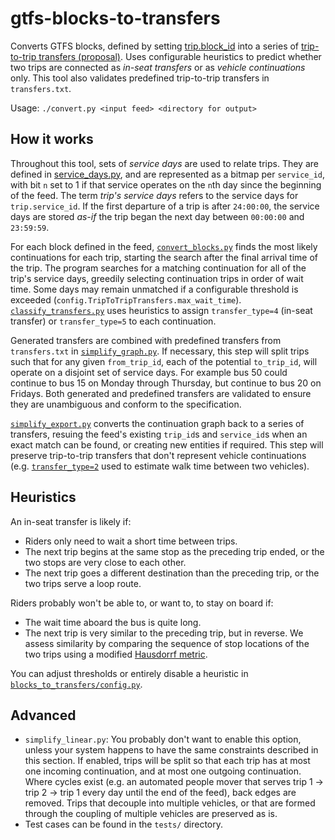 # gtfs-blocks-to-transfers

Converts GTFS blocks, defined by setting [trip.block\_id](https://github.com/google/transit/blob/master/gtfs/spec/en/reference.md#example-blocks-and-service-day) into a series of [trip-to-trip transfers (proposal)](https://github.com/google/transit/pull/303). Uses configurable heuristics  to predict whether two trips are connected as _in-seat transfers_ or as _vehicle continuations_ only. This tool also validates predefined trip-to-trip transfers in `transfers.txt`.

Usage: `./convert.py <input feed> <directory for output>`


## How it works

Throughout this tool, sets of _service days_ are used to relate trips. They are defined in [service\_days.py](#), and are represented as a bitmap per `service_id`, with bit `n` set to 1 if that service operates on the `n`th day since the beginning of the feed. The term _trip's service days_ refers to the service days for `trip.service_id`. If the first departure of a trip is after `24:00:00`, the service days are stored _as-if_ the trip began the next day between `00:00:00` and `23:59:59`.

For each block defined in the feed, [`convert_blocks.py`](#) finds the most likely continuations for each trip, starting the search after the final arrival time of the trip. The program searches for a matching continuation for all of the trip's service days, greedily selecting continuation trips in order of wait time. Some days may remain unmatched if a configurable threshold is exceeded (`config.TripToTripTransfers.max_wait_time`). [`classify_transfers.py`](#) uses heuristics to assign `transfer_type=4` (in-seat transfer) or `transfer_type=5` to each continuation.

Generated transfers are combined with predefined transfers from `transfers.txt` in [`simplify_graph.py`](#). If necessary, this step will split trips such that for any given `from_trip_id`, each of the potential `to_trip_id`, will operate on a disjoint set of service days. For example bus 50 could continue to bus 15 on Monday through Thursday, but continue to bus 20 on Fridays. Both generated and predefined transfers are validated to ensure they are unambiguous and conform to the specification.

[`simplify_export.py`](#) converts the continuation graph back to a series of transfers, resuing the feed's existing `trip_id`s and `service_id`s when an exact match can be found, or creating new entities if required. This step will preserve trip-to-trip transfers that don't represent vehicle continuations (e.g. [`transfer_type=2`](https://github.com/google/transit/blob/master/gtfs/spec/en/reference.md#transferstxt) used to estimate walk time between two vehicles).

## Heuristics

An in-seat transfer is likely if:

* Riders only need to wait a short time between trips.
* The next trip begins at the same stop as the preceding trip ended, or the two stops are very close to each other.
* The next trip goes a different destination than the preceding trip, or the two trips serve a loop route.


Riders probably won't be able to, or want to, to stay on board if:

* The wait time aboard the bus is quite long.
* The next trip is very similar to the preceding trip, but in reverse. We assess similarity by comparing the sequence of stop locations of the two trips using a modified [Hausdorrf metric](https://en.wikipedia.org/wiki/Hausdorff_distance).

You can adjust thresholds or entirely disable a heuristic in [`blocks_to_transfers/config.py`](#).


## Advanced

* `simplify_linear.py`: You probably don't want to enable this option, unless your system happens to have the same constraints described in this section. If enabled, trips will be split so that each trip has at most one incoming continuation, and at most one outgoing continuation. Where cycles exist (e.g. an automated people mover that serves trip 1 -> trip 2 -> trip 1 every day until the end of the feed), back edges are removed. Trips that decouple into multiple vehicles, or that are formed through the coupling of multiple vehicles are preserved as is. 
* Test cases can be found in the `tests/` directory.
